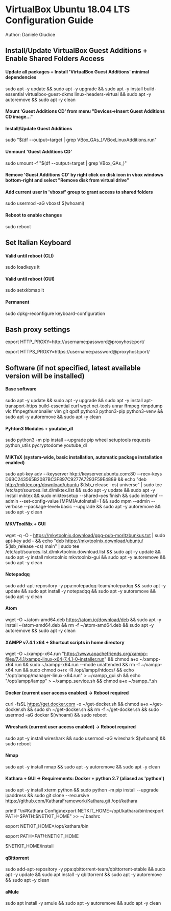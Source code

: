 # VirtualBox Ubuntu 18.04 LTS Configuration Guide

Author: Daniele Giudice

## Install/Update VirtualBox Guest Additions + Enable Shared Folders Access

#### Update all packages + Install 'VirtualBox Guest Additions' minimal dependencies
sudo apt -y update && sudo apt -y upgrade && sudo apt -y install build-essential virtualbox-guest-dkms linux-headers-virtual && sudo apt -y autoremove && sudo apt -y clean

#### Mount 'Guest Additions CD' from menu "Devices->Insert Guest Additions CD image..."

#### Install/Update Guest Additions
sudo "$(df --output=target | grep VBox_GAs_)/VBoxLinuxAdditions.run"

#### Unmount 'Guest Additions CD'
sudo umount -f "$(df --output=target | grep VBox_GAs_)"

#### Remove 'Guest Additions CD' by right click on disk icon in vbox windows bottom-right and select "Remove disk from virtual drive"

#### Add current user in 'vboxsf' group to grant access to shared folders
sudo usermod -aG vboxsf $(whoami)

#### Reboot to enable changes
sudo reboot

## Set Italian Keyboard

#### Valid until reboot (CLI)
sudo loadkeys it

#### Valid until reboot (GUI)
sudo setxkbmap it

#### Permanent
sudo dpkg-reconfigure keyboard-configuration

## Bash proxy settings

export HTTP_PROXY=http://username:password@proxyhost:port/

export HTTPS_PROXY=https://username:password@proxyhost:port/

## Software (if not specified, latest available version will be installed)

#### Base software
sudo apt -y update && sudo apt -y upgrade && sudo apt -y install apt-transport-https build-essential curl wget net-tools unrar ffmpeg rtmpdump vlc ffmpegthumbnailer vim git qpdf python3 python3-pip python3-venv && sudo apt -y autoremove && sudo apt -y clean

#### Pyhton3 Modules + youtube_dl
sudo python3 -m pip install --upgrade pip wheel setuptools requests python_utils pycryptodome youtube_dl

#### MiKTeX (system-wide, basic installation, automatic package installation enabled)
sudo apt-key adv --keyserver hkp://keyserver.ubuntu.com:80 --recv-keys D6BC243565B2087BC3F897C9277A7293F59E4889 && echo "deb http://miktex.org/download/ubuntu $(lsb_release -cs) universe" | sudo tee /etc/apt/sources.list.d/miktex.list && sudo apt -y update && sudo apt -y install miktex && sudo miktexsetup --shared=yes finish && sudo initexmf --admin --set-config-value [MPM]AutoInstall=1 && sudo mpm --admin --verbose --package-level=basic --upgrade && sudo apt -y autoremove && sudo apt -y clean

#### MKVToolNix + GUI
wget -q -O - https://mkvtoolnix.download/gpg-pub-moritzbunkus.txt | sudo apt-key add - && echo "deb https://mkvtoolnix.download/ubuntu/ $(lsb_release -cs) main" | sudo tee /etc/apt/sources.list.d/mkvtoolnix.download.list && sudo apt -y update && sudo apt -y install mkvtoolnix mkvtoolnix-gui && sudo apt -y autoremove && sudo apt -y clean

#### Notepadqq
sudo add-apt-repository -y ppa:notepadqq-team/notepadqq && sudo apt -y update && sudo apt install -y notepadqq && sudo apt -y autoremove && sudo apt -y clean

#### Atom
wget -O ~/atom-amd64.deb https://atom.io/download/deb && sudo apt -y install ~/atom-amd64.deb && rm -f ~/atom-amd64.deb && sudo apt -y autoremove && sudo apt -y clean

#### XAMPP v7.4.1 x64 + Shortcut scripts in home directory
wget -O ~/xampp-x64.run "https://www.apachefriends.org/xampp-files/7.4.1/xampp-linux-x64-7.4.1-0-installer.run" && chmod a+x ~/xampp-x64.run && sudo ~/xampp-x64.run --mode unattended && rm -f ~/xampp-x64.run && sudo chmod o+rx -R /opt/lampp/htdocs/ && echo "/opt/lampp/manager-linux-x64.run" > ~/xampp_gui.sh && echo "/opt/lampp/lampp" > ~/xampp_service.sh && chmod a+x ~/xampp_*.sh

#### Docker (current user access enabled) -> Reboot required
curl -fsSL https://get.docker.com -o ~/get-docker.sh && chmod a+x ~/get-docker.sh && sudo sh ~/get-docker.sh && rm -f ~/get-docker.sh && sudo usermod -aG docker $(whoami) && sudo reboot

#### Wireshark (current user access enabled) -> Reboot required
sudo apt -y install wireshark && sudo usermod -aG wireshark $(whoami) && sudo reboot

#### Nmap
sudo apt -y install nmap && sudo apt -y autoremove && sudo apt -y clean

#### Kathara + GUI -> Requirements: Docker + python 2.7 (aliased as 'python')
sudo apt -y install xterm python && sudo python -m pip install --upgrade ipaddress && sudo git clone --recursive https://github.com/KatharaFramework/Kathara.git /opt/kathara

printf "\n#Kathara Config\nexport NETKIT_HOME=/opt/kathara/bin\nexport PATH=\$PATH:\$NETKIT_HOME" >> ~/.bashrc

export NETKIT_HOME=/opt/kathara/bin

export PATH=$PATH:$NETKIT_HOME

$NETKIT_HOME/install

#### qBittorrent
sudo add-apt-repository -y ppa:qbittorrent-team/qbittorrent-stable && sudo apt -y update && sudo apt install -y qbittorrent && sudo apt -y autoremove && sudo apt -y clean

#### aMule
sudo apt install -y amule && sudo apt -y autoremove && sudo apt -y clean
